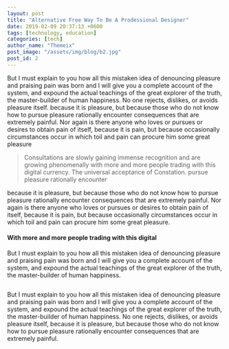 ```yaml
---
layout: post
title: "Alternative Free Way To Be A Prodessional Designer"
date: 2019-02-09 20:37:13 +0600
tags: [technology, education]
categories: [tech]
author_name: "Themeix"
post_image: "/assets/img/blog/b2.jpg"
post_id: 2
---
```


<p>But I must explain to you how all this mistaken idea of denouncing pleasure and praising pain was born and I will give you a complete account of the system, and expound the actual teachings of the great explorer of the truth, the master-builder of human happiness. No one rejects, dislikes, or avoids pleasure itself. because it is pleasure, but because those who do not know how to pursue pleasure rationally encounter consequences that are extremely painful. Nor again is there anyone who loves or pursues or desires to obtain pain of itself, because it is pain, but because occasionally circumstances occur in which toil and pain can procure him some great pleasure</p>
  <blockquote>
      <p>Consultations are slowly gaining immense recognition and are growing phenomenally with more and more people trading with this digital currency. The universal acceptance of Constation. pursue pleasure rationally encounter</p>
  </blockquote>							
  <p> because it is pleasure, but because those who do not know how to pursue pleasure rationally encounter consequences that are extremely painful. Nor again is there anyone who loves or pursues or desires to obtain pain of itself, because it is pain, but because occasionally circumstances occur in which toil and pain can procure him some great pleasure.</p>
  <h4>With more and more people trading with this digital </h4>
  <p>But I must explain to you how all this mistaken idea of denouncing pleasure and praising pain was born and I will give you a complete account of the system, and expound the actual teachings of the great explorer of the truth, the master-builder of human happiness.</p>
  <div class="img-blog left-blog-img">
      <img src="{{'/assets/img/blog/b3.jpg' | relative_url }}" alt="">
  </div>
  <div class="img-blog right-blog-img">
      <img src="{{'/assets/img/blog/b4.jpg' | relative_url }}" alt="">
  </div>
  <p>But I must explain to you how all this mistaken idea of denouncing pleasure and praising pain was born and I will give you a complete account of the system, and expound the actual teachings of the great explorer of the truth, the master-builder of human happiness. No one rejects, dislikes, or avoids pleasure itself, because it is pleasure, but because those who do not know how to pursue pleasure rationally encounter consequences that are extremely painful.</p>